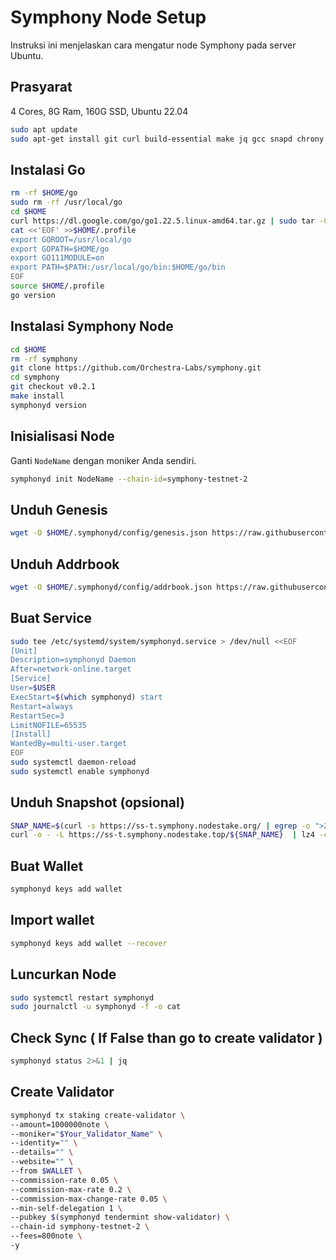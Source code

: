 # Symphony Node Setup

Instruksi ini menjelaskan cara mengatur node Symphony pada server Ubuntu.

## Prasyarat

4 Cores, 8G Ram, 160G SSD, Ubuntu 22.04

```bash
sudo apt update
sudo apt-get install git curl build-essential make jq gcc snapd chrony lz4 tmux unzip bc -y
```

## Instalasi Go

```bash
rm -rf $HOME/go
sudo rm -rf /usr/local/go
cd $HOME
curl https://dl.google.com/go/go1.22.5.linux-amd64.tar.gz | sudo tar -C/usr/local -zxvf -
cat <<'EOF' >>$HOME/.profile
export GOROOT=/usr/local/go
export GOPATH=$HOME/go
export GO111MODULE=on
export PATH=$PATH:/usr/local/go/bin:$HOME/go/bin
EOF
source $HOME/.profile
go version
```

## Instalasi Symphony Node

```bash
cd $HOME
rm -rf symphony
git clone https://github.com/Orchestra-Labs/symphony.git
cd symphony
git checkout v0.2.1
make install
symphonyd version
```

## Inisialisasi Node

Ganti `NodeName` dengan moniker Anda sendiri.

```bash
symphonyd init NodeName --chain-id=symphony-testnet-2
```

## Unduh Genesis

```bash
wget -O $HOME/.symphonyd/config/genesis.json https://raw.githubusercontent.com/Orchestra-Labs/symphony/main/networks/symphony-testnet-2/genesis.json
```

## Unduh Addrbook

```bash
wget -O $HOME/.symphonyd/config/addrbook.json https://raw.githubusercontent.com/vinjan23/Testnet.Guide/main/Symphony/addrbook.json
```

## Buat Service

```bash
sudo tee /etc/systemd/system/symphonyd.service > /dev/null <<EOF
[Unit]
Description=symphonyd Daemon
After=network-online.target
[Service]
User=$USER
ExecStart=$(which symphonyd) start
Restart=always
RestartSec=3
LimitNOFILE=65535
[Install]
WantedBy=multi-user.target
EOF
sudo systemctl daemon-reload
sudo systemctl enable symphonyd
```

## Unduh Snapshot (opsional)

```bash
SNAP_NAME=$(curl -s https://ss-t.symphony.nodestake.org/ | egrep -o ">20.*\.tar.lz4" | tr -d ">")
curl -o - -L https://ss-t.symphony.nodestake.top/${SNAP_NAME}  | lz4 -c -d - | tar -x -C $HOME/.symphonyd
```

## Buat Wallet

```bash
symphonyd keys add wallet
```

## Import wallet

```bash
symphonyd keys add wallet --recover
```


## Luncurkan Node

```bash
sudo systemctl restart symphonyd
sudo journalctl -u symphonyd -f -o cat
```

## Check Sync ( If False than go to create validator )

```bash
symphonyd status 2>&1 | jq
```

## Create Validator

```bash
symphonyd tx staking create-validator \
--amount=1000000note \
--moniker="$Your_Validator_Name" \
--identity="" \
--details="" \
--website="" \
--from $WALLET \
--commission-rate 0.05 \
--commission-max-rate 0.2 \
--commission-max-change-rate 0.05 \
--min-self-delegation 1 \
--pubkey $(symphonyd tendermint show-validator) \
--chain-id symphony-testnet-2 \
--fees=800note \
-y
```
